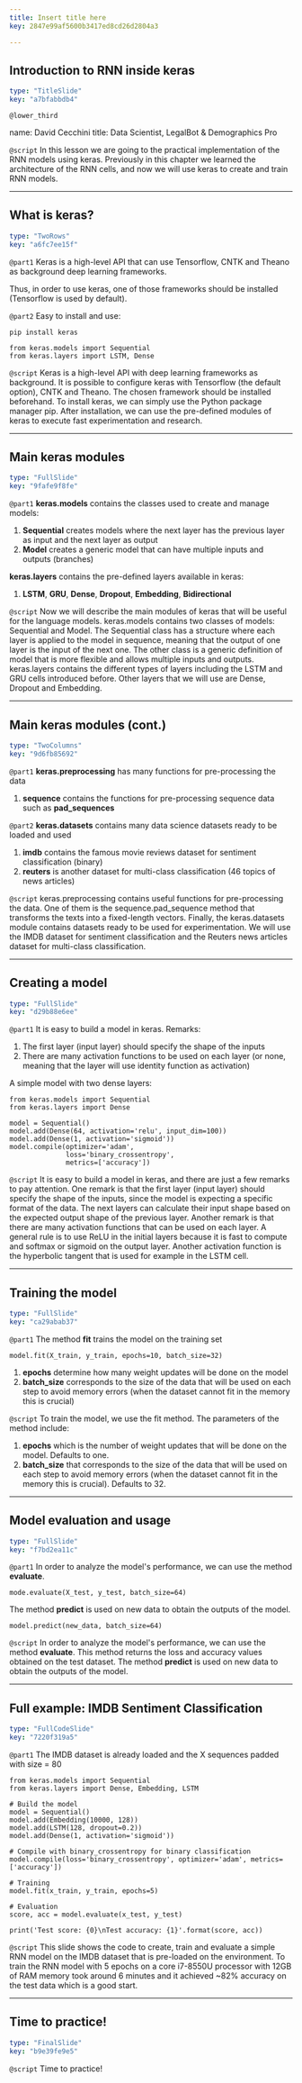 ```yaml
---
title: Insert title here
key: 2847e99af5600b3417ed8cd26d2804a3

---
```

## Introduction to RNN inside keras

```yaml
type: "TitleSlide"
key: "a7bfabbdb4"
```

`@lower_third`

name: David Cecchini
title: Data Scientist, LegalBot & Demographics Pro


`@script`
In this lesson we are going to the practical implementation of the RNN models using keras.
Previously in this chapter we learned the architecture of the RNN cells, and now we will use keras to create and train RNN models.


---
## What is keras?

```yaml
type: "TwoRows"
key: "a6fc7ee15f"
```

`@part1`
Keras is a high-level API that can use Tensorflow, CNTK and Theano as background deep learning frameworks. 

Thus, in order to use keras, one of those frameworks should be installed (Tensorflow is used by default).


`@part2`
Easy to install and use: 

```
pip install keras
```

```
from keras.models import Sequential
from keras.layers import LSTM, Dense
```


`@script`
Keras is a high-level API with deep learning frameworks as background. It is possible to configure keras with Tensorflow (the default option), CNTK and Theano. The chosen framework should be installed beforehand.
To install keras, we can simply use the Python package manager pip.
After installation, we can use the pre-defined modules of keras to execute fast experimentation and research.


---
## Main keras modules

```yaml
type: "FullSlide"
key: "9fafe9f8fe"
```

`@part1`
**keras.models** contains the classes used to create and manage models: 
1. **Sequential** creates models where the next layer has the previous layer as input and the next layer as output
2. **Model** creates a generic model that can have multiple inputs and outputs (branches)

**keras.layers** contains the pre-defined layers available in keras:
1. **LSTM**, **GRU**, **Dense**, **Dropout**, **Embedding**, **Bidirectional**


`@script`
Now we will describe the main modules of keras that will be useful for the language models.
keras.models contains two classes of models: Sequential and Model. The Sequential class has a structure where each layer is applied to the model in sequence, meaning that the output of one layer is the input of the next one.
The other class is a generic definition of model that is more flexible and allows multiple inputs and outputs.
keras.layers contains the different types of layers including the LSTM and GRU cells introduced before. Other layers that we will use are Dense, Dropout and Embedding.


---
## Main keras modules (cont.)

```yaml
type: "TwoColumns"
key: "9d6fb85692"
```

`@part1`
**keras.preprocessing** has many functions for pre-processing the data

1. **sequence** contains the functions for pre-processing sequence data such as **pad_sequences**


`@part2`
**keras.datasets** contains many data science datasets ready to be loaded and used

1. **imdb** contains the famous movie reviews dataset for sentiment classification (binary)
2. **reuters** is another dataset for multi-class classification (46 topics of news articles)


`@script`
keras.preprocessing contains useful functions for pre-processing the data. One of them is the sequence.pad_sequence method that transforms the texts into a fixed-length vectors.
Finally, the keras.datasets module contains datasets ready to be used for experimentation. We will use the IMDB dataset for sentiment classification and the Reuters news articles dataset for multi-class classification.


---
## Creating a model

```yaml
type: "FullSlide"
key: "d29b88e6ee"
```

`@part1`
It is easy to build a model in keras. Remarks:

1. The first layer (input layer) should specify the shape of the inputs
2. There are many activation functions to be used on each layer (or none, meaning that the layer will use identity function as activation)

A simple model with two dense layers:

```
from keras.models import Sequential
from keras.layers import Dense

model = Sequential()
model.add(Dense(64, activation='relu', input_dim=100))
model.add(Dense(1, activation='sigmoid'))
model.compile(optimizer='adam',
              loss='binary_crossentropy',
              metrics=['accuracy'])

```


`@script`
It is easy to build a model in keras, and there are just a few remarks to pay attention.
One remark is that the first layer (input layer) should specify the shape of the inputs, since the model is expecting a specific format of the data. The next layers can calculate their input shape based on the expected output shape of the previous layer.
Another remark is that there are many activation functions that can be used on each layer. A general rule is to use ReLU in the initial layers because it is fast to compute and softmax or sigmoid on the output layer. Another activation function is the hyperbolic tangent that is used for example in the LSTM cell.


---
## Training the model

```yaml
type: "FullSlide"
key: "ca29abab37"
```

`@part1`
The method **fit** trains the model on the training set

```
model.fit(X_train, y_train, epochs=10, batch_size=32)
```

1. **epochs** determine how many weight updates will be done on the model
2. **batch_size** corresponds to the size of the data that will be used on each step to avoid memory errors (when the dataset cannot fit in the memory this is crucial)


`@script`
To train the model, we use the fit method. The parameters of the method include:
1. **epochs** which is the number of weight updates that will be done on the model. Defaults to one.
2. **batch_size** that corresponds to the size of the data that will be used on each step to avoid memory errors (when the dataset cannot fit in the memory this is crucial). Defaults to 32.


---
## Model evaluation and usage

```yaml
type: "FullSlide"
key: "f7bd2ea11c"
```

`@part1`
In order to analyze the model's performance, we can use the method **evaluate**.

```
mode.evaluate(X_test, y_test, batch_size=64)
```

The method **predict** is used on new data to obtain the outputs of the model.

```
model.predict(new_data, batch_size=64)
```


`@script`
In order to analyze the model's performance, we can use the method **evaluate**. This method returns the loss and accuracy values obtained on the test dataset.
The method **predict** is used on new data to obtain the outputs of the model.


---
## Full example: IMDB Sentiment Classification

```yaml
type: "FullCodeSlide"
key: "7220f319a5"
```

`@part1`
The IMDB dataset is already loaded and the X sequences padded with size = 80

```
from keras.models import Sequential
from keras.layers import Dense, Embedding, LSTM

# Build the model
model = Sequential()
model.add(Embedding(10000, 128))
model.add(LSTM(128, dropout=0.2))
model.add(Dense(1, activation='sigmoid'))

# Compile with binary_crossentropy for binary classification
model.compile(loss='binary_crossentropy', optimizer='adam', metrics=['accuracy'])

# Training
model.fit(x_train, y_train, epochs=5)

# Evaluation
score, acc = model.evaluate(x_test, y_test)

print('Test score: {0}\nTest accuracy: {1}'.format(score, acc))

```


`@script`
This slide shows the code to create, train and evaluate a simple RNN model on the IMDB dataset that is pre-loaded on the environment. 
To train the RNN model with 5 epochs on a core i7-8550U processor with 12GB of RAM memory took around 6 minutes and it achieved ~82% accuracy on the test data which is a good start.


---
## Time to practice!

```yaml
type: "FinalSlide"
key: "b9e39fe9e5"
```

`@script`
Time to practice!

